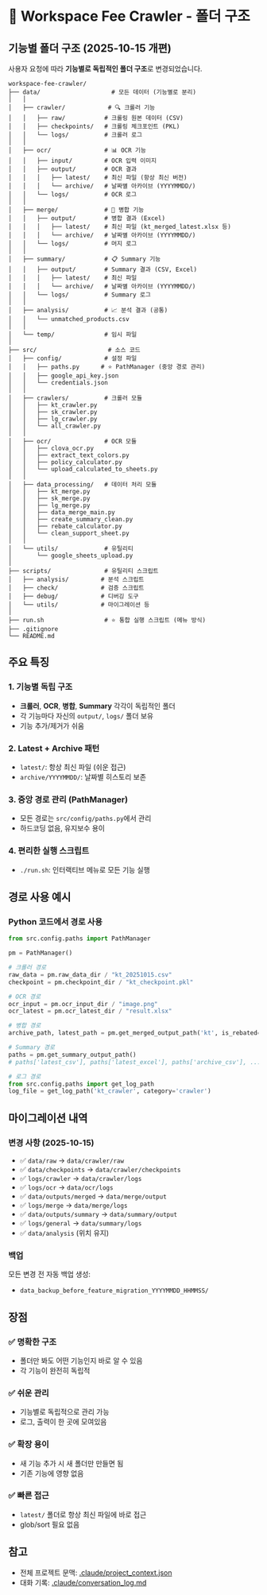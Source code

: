 # 📁 Workspace Fee Crawler - 폴더 구조

## 기능별 폴더 구조 (2025-10-15 개편)

사용자 요청에 따라 **기능별로 독립적인 폴더 구조**로 변경되었습니다.

```
workspace-fee-crawler/
├── data/                    # 모든 데이터 (기능별로 분리)
│   │
│   ├── crawler/            # 🔍 크롤러 기능
│   │   ├── raw/           # 크롤링 원본 데이터 (CSV)
│   │   ├── checkpoints/   # 크롤링 체크포인트 (PKL)
│   │   └── logs/          # 크롤러 로그
│   │
│   ├── ocr/               # 📊 OCR 기능
│   │   ├── input/         # OCR 입력 이미지
│   │   ├── output/        # OCR 결과
│   │   │   ├── latest/    # 최신 파일 (항상 최신 버전)
│   │   │   └── archive/   # 날짜별 아카이브 (YYYYMMDD/)
│   │   └── logs/          # OCR 로그
│   │
│   ├── merge/             # 🔀 병합 기능
│   │   ├── output/        # 병합 결과 (Excel)
│   │   │   ├── latest/    # 최신 파일 (kt_merged_latest.xlsx 등)
│   │   │   └── archive/   # 날짜별 아카이브 (YYYYMMDD/)
│   │   └── logs/          # 머지 로그
│   │
│   ├── summary/           # 📋 Summary 기능
│   │   ├── output/        # Summary 결과 (CSV, Excel)
│   │   │   ├── latest/    # 최신 파일
│   │   │   └── archive/   # 날짜별 아카이브 (YYYYMMDD/)
│   │   └── logs/          # Summary 로그
│   │
│   ├── analysis/          # 📈 분석 결과 (공통)
│   │   └── unmatched_products.csv
│   │
│   └── temp/              # 임시 파일
│
├── src/                    # 소스 코드
│   ├── config/            # 설정 파일
│   │   ├── paths.py      # ⭐ PathManager (중앙 경로 관리)
│   │   ├── google_api_key.json
│   │   └── credentials.json
│   │
│   ├── crawlers/          # 크롤러 모듈
│   │   ├── kt_crawler.py
│   │   ├── sk_crawler.py
│   │   ├── lg_crawler.py
│   │   └── all_crawler.py
│   │
│   ├── ocr/               # OCR 모듈
│   │   ├── clova_ocr.py
│   │   ├── extract_text_colors.py
│   │   ├── policy_calculator.py
│   │   └── upload_calculated_to_sheets.py
│   │
│   ├── data_processing/   # 데이터 처리 모듈
│   │   ├── kt_merge.py
│   │   ├── sk_merge.py
│   │   ├── lg_merge.py
│   │   ├── data_merge_main.py
│   │   ├── create_summary_clean.py
│   │   ├── rebate_calculator.py
│   │   └── clean_support_sheet.py
│   │
│   └── utils/             # 유틸리티
│       └── google_sheets_upload.py
│
├── scripts/               # 유틸리티 스크립트
│   ├── analysis/         # 분석 스크립트
│   ├── check/            # 검증 스크립트
│   ├── debug/            # 디버깅 도구
│   └── utils/            # 마이그레이션 등
│
├── run.sh                 # ⭐ 통합 실행 스크립트 (메뉴 방식)
├── .gitignore
└── README.md
```

## 주요 특징

### 1. 기능별 독립 구조
- **크롤러**, **OCR**, **병합**, **Summary** 각각이 독립적인 폴더
- 각 기능마다 자신의 `output/`, `logs/` 폴더 보유
- 기능 추가/제거가 쉬움

### 2. Latest + Archive 패턴
- `latest/`: 항상 최신 파일 (쉬운 접근)
- `archive/YYYYMMDD/`: 날짜별 히스토리 보존

### 3. 중앙 경로 관리 (PathManager)
- 모든 경로는 `src/config/paths.py`에서 관리
- 하드코딩 없음, 유지보수 용이

### 4. 편리한 실행 스크립트
- `./run.sh`: 인터랙티브 메뉴로 모든 기능 실행

## 경로 사용 예시

### Python 코드에서 경로 사용
```python
from src.config.paths import PathManager

pm = PathManager()

# 크롤러 경로
raw_data = pm.raw_data_dir / "kt_20251015.csv"
checkpoint = pm.checkpoint_dir / "kt_checkpoint.pkl"

# OCR 경로
ocr_input = pm.ocr_input_dir / "image.png"
ocr_latest = pm.ocr_latest_dir / "result.xlsx"

# 병합 경로
archive_path, latest_path = pm.get_merged_output_path('kt', is_rebated=False)

# Summary 경로
paths = pm.get_summary_output_path()
# paths['latest_csv'], paths['latest_excel'], paths['archive_csv'], ...

# 로그 경로
from src.config.paths import get_log_path
log_file = get_log_path('kt_crawler', category='crawler')
```

## 마이그레이션 내역

### 변경 사항 (2025-10-15)
- ✅ `data/raw` → `data/crawler/raw`
- ✅ `data/checkpoints` → `data/crawler/checkpoints`
- ✅ `logs/crawler` → `data/crawler/logs`
- ✅ `logs/ocr` → `data/ocr/logs`
- ✅ `data/outputs/merged` → `data/merge/output`
- ✅ `logs/merge` → `data/merge/logs`
- ✅ `data/outputs/summary` → `data/summary/output`
- ✅ `logs/general` → `data/summary/logs`
- ✅ `data/analysis` (위치 유지)

### 백업
모든 변경 전 자동 백업 생성:
- `data_backup_before_feature_migration_YYYYMMDD_HHMMSS/`

## 장점

### ✅ 명확한 구조
- 폴더만 봐도 어떤 기능인지 바로 알 수 있음
- 각 기능이 완전히 독립적

### ✅ 쉬운 관리
- 기능별로 독립적으로 관리 가능
- 로그, 출력이 한 곳에 모여있음

### ✅ 확장 용이
- 새 기능 추가 시 새 폴더만 만들면 됨
- 기존 기능에 영향 없음

### ✅ 빠른 접근
- `latest/` 폴더로 항상 최신 파일에 바로 접근
- glob/sort 필요 없음

## 참고

- 전체 프로젝트 문맥: [.claude/project_context.json](.claude/project_context.json)
- 대화 기록: [.claude/conversation_log.md](.claude/conversation_log.md)
